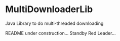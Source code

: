 # MultiDownloaderLib
Java Library to do multi-threaded downloading

README under construction... Standby Red Leader...
